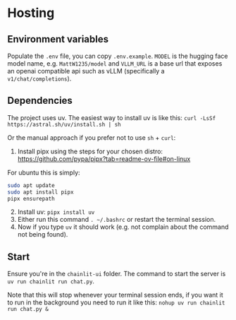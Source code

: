 # Hosting

## Environment variables

Populate the `.env` file, you can copy `.env.example`. `MODEL` is the hugging face model name, e.g. `MattW1235/model` and `VLLM_URL` is a base url that exposes an openai compatible api such as vLLM (specifically a `v1/chat/completions`).

## Dependencies

The project uses uv. The easiest way to install uv is like this: `curl -LsSf https://astral.sh/uv/install.sh | sh`

Or the manual approach if you prefer not to use `sh` + `curl`:

1. Install pipx using the steps for your chosen distro: https://github.com/pypa/pipx?tab=readme-ov-file#on-linux

For ubuntu this is simply:

```sh
sudo apt update
sudo apt install pipx
pipx ensurepath
```

2. Install uv: `pipx install uv`
3. Either run this command `. ~/.bashrc` or restart the terminal session.
4. Now if you type `uv` it should work (e.g. not complain about the command not being found).

## Start

Ensure you're in the `chainlit-ui` folder. The command to start the server is `uv run chainlit run chat.py`.

Note that this will stop whenever your terminal session ends, if you want it to run in the background you need to run it like this: `nohup uv run chainlit run chat.py &`
